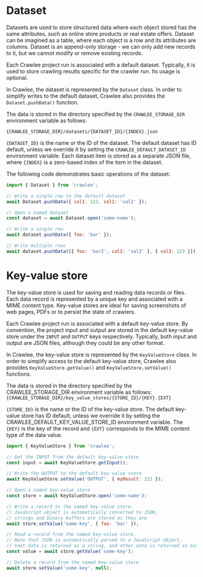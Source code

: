 # Dataset
Datasets are used to store structured data where each object stored has the same attributes, such as online store products or real estate offers. Dataset can be imagined as a table, where each object is a row and its attributes are columns. Dataset is an append-only storage - we can only add new records to it, but we cannot modify or remove existing records.

Each Crawlee project run is associated with a default dataset. Typically, it is used to store crawling results specific for the crawler run. Its usage is optional.

In Crawlee, the dataset is represented by the `Dataset` class. In order to simplify writes to the default dataset, Crawlee also provides the `Dataset.pushData()` function.

The data is stored in the directory specified by the `CRAWLEE_STORAGE_DIR` environment variable as follows:

`{CRAWLEE_STORAGE_DIR}/datasets/{DATASET_ID}/{INDEX}.json`

`{DATASET_ID}` is the name or the ID of the dataset. The default dataset has ID default, unless we override it by setting the `CRAWLEE_DEFAULT_DATASET_ID` environment variable. Each dataset item is stored as a separate JSON file, where `{INDEX}` is a zero-based index of the item in the dataset.

The following code demonstrates basic operations of the dataset:

``` javascript
import { Dataset } from 'crawlee';

// Write a single row to the default dataset
await Dataset.pushData({ col1: 123, col2: 'val2' });

// Open a named dataset
const dataset = await Dataset.open('some-name');

// Write a single row
await dataset.pushData({ foo: 'bar' });

// Write multiple rows
await dataset.pushData([{ foo: 'bar2', col2: 'val2' }, { col3: 123 }]);
```

# Key-value store

The key-value store is used for saving and reading data records or files. Each data record is represented by a unique key and associated with a MIME content type. Key-value stores are ideal for saving screenshots of web pages, PDFs or to persist the state of crawlers.

Each Crawlee project run is associated with a default key-value store. By convention, the project input and output are stored in the default key-value store under the `INPUT` and `OUTPUT` keys respectively. Typically, both input and output are JSON files, although they could be any other format.

In Crawlee, the key-value store is represented by the `KeyValueStore` class. In order to simplify access to the default key-value store, Crawlee also provides `KeyValueStore.getValue()` and `KeyValueStore.setValue()` functions.

The data is stored in the directory specified by the CRAWLEE_STORAGE_DIR environment variable as follows:
`{CRAWLEE_STORAGE_DIR}/key_value_stores/{STORE_ID}/{KEY}.{EXT}`

`{STORE_ID}` is the name or the ID of the key-value store. The default key-value store has ID default, unless we override it by setting the CRAWLEE_DEFAULT_KEY_VALUE_STORE_ID environment variable. The `{KEY}` is the key of the record and `{EXT}` corresponds to the MIME content type of the data value.

``` javascript
import { KeyValueStore } from 'crawlee';

// Get the INPUT from the default key-value store
const input = await KeyValueStore.getInput();

// Write the OUTPUT to the default key-value store
await KeyValueStore.setValue('OUTPUT', { myResult: 123 });

// Open a named key-value store
const store = await KeyValueStore.open('some-name');

// Write a record to the named key-value store.
// JavaScript object is automatically converted to JSON,
// strings and binary buffers are stored as they are
await store.setValue('some-key', { foo: 'bar' });

// Read a record from the named key-value store.
// Note that JSON is automatically parsed to a JavaScript object,
// text data is returned as a string, and other data is returned as binary buffer
const value = await store.getValue('some-key');

// Delete a record from the named key-value store
await store.setValue('some-key', null);
```

